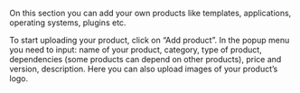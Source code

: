 On this section you can add your own products like templates,
applications, operating systems, plugins etc.

To start uploading your product, click on “Add product”. In the popup
menu you need to input: name of your product, category, type of product,
dependencies (some products can depend on other products), price and
version, description. Here you can also upload images of your product’s
logo.
